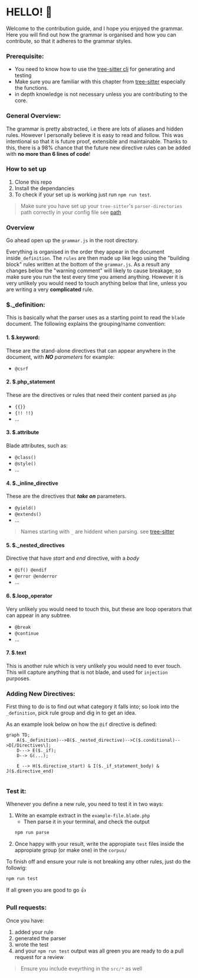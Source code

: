 # HELLO! 👋

Welcome to the contribution guide, and I hope you enjoyed the grammar.
Here you will find out how the grammar is organised and how you can contribute, so that it adheres to the grammar styles. 

### Prerequisite:
- You need to know how to use the [tree-sitter cli](https://tree-sitter.github.io/tree-sitter/creating-parsers#tool-overview) for generating and testing
- Make sure you are familiar with this chapter from [tree-sitter](https://tree-sitter.github.io/tree-sitter/creating-parsers#writing-the-grammar) especially the functions.
- in depth knowledge is not necessary unless you are contributing to the core.

### General Overview:
The grammar is pretty abstracted, i.e there are lots of aliases and hidden rules. However I personally believe it is easy to read and follow. This was intentional so that it is future proof, extensible and maintainable. Thanks to this, there is a 98% chance that the future new directive rules can be added with **no more than 6 lines of code**! 

### How to set up
1. Clone this repo
2. Install the dependancies
4. To check if your set up is working just run `npm run test`.
> Make sure you have set up your `tree-sitter`'s  `parser-directories` path correctly in your config file see [path](https://tree-sitter.github.io/tree-sitter/syntax-highlighting#paths)

### Overview
Go ahead open up the `grammar.js` in the root directory. 

Everything is organised in the order they appear in the document inside`_definition`. The `rules` are then made up like lego using the "building block" rules written at the bottom of the `grammar.js`. As a result any changes below the "warning comment" will likely to cause breakage, so make sure you run the test every time you amend anything. However it is very unlikely you would need to touch anything below that line, unless you are writing a very **complicated** rule. 
### $._definition:
This is basically what the parser uses as a starting point to read the `blade` document. The following explains the grouping/name convention:
#### 1. $.keyword:
These are the stand-alone directives that can appear anywhere in the document, with ***NO*** *parameters* for example:
- `@csrf`
#### 2. $.php_statement
These are the directives or rules that need their content parsed as `php`
- `{{}}`
- `{!! !!}`
- ...
#### 3. $.attribute
Blade attributes, such as:
- `@class()`
- `@style()`
- ...
#### 4. $._inline_directive
These are the directives that ***take on*** parameters.
- `@yield()`
- `@extends()`
- ...
> Names starting with `_` are hiddent when parsing. see [tree-sitter](https://tree-sitter.github.io/tree-sitter/creating-parsers#writing-the-grammar)
#### 5. $._nested_directives
Directive that have *start* and *end* directive, with a *body*
- `@if() @endif`
- `@error @enderror`
- ...
#### 6. $.loop_operator
Very unlikely you would need to touch this, but these are loop operators that can appear in any subtree.
- `@break`
- `@continue`
- ...

#### 7. $.text
This is another rule which is very unlikely you would need to ever touch. This will capture anything that is not blade, and used for `injection` purposes.

### Adding New Directives:
First thing to do is to find out what category it falls into; so look into the `_definition`, pick rule group and dig in to get an idea.

 As an example look below on how the `@if` directive is defined:
```mermaid
graph TD;
    A($._definition)-->B($._nested_directive)-->C($.conditional)-->D[/Directives\];
    D---> E($._if);
    D--> G(...);

    E --> H($.directive_start) & I($._if_statement_body) & J($.directive_end)


```

### Test it:
Whenever you define a new rule, you need to test it in two ways:
1. Write an example extract in the `example-file.blade.php`
    - Then parse it in your terminal, and check the output
    ```bash
    npm run parse
    ```
2. Once happy with your result, write the appropiate `test` files inside the appropiate group (or make one) in the `corpus/`

To finish off and ensure your rule is not breaking any other rules, just do the followig:
```
npm run test 
```
If all green you are good to go 👍

### Pull requests:
Once you have:
1. added your rule
2. generated the parser
3. wrote the test
4. and your `npm run test` output was all green
you are ready to do a pull request for a review
> Ensure you include eveyrthing in the `src/*` as well 
